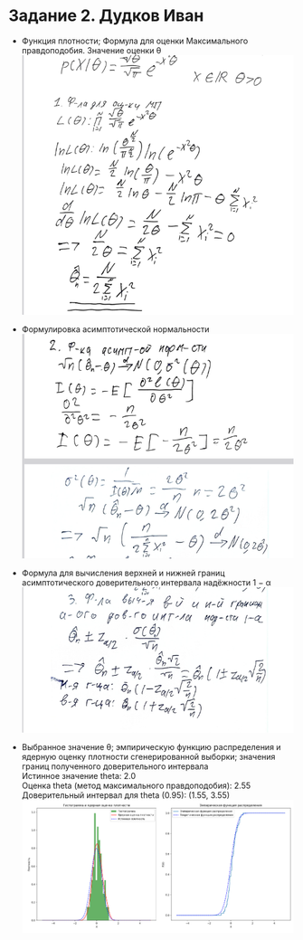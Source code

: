 # Задание 2. Дудков Иван


- Функция плотности; Формула для оценки Максимального правдоподобия. Значение оценки θ
![alt text](image-2.png)


- Формулировка асимптотической нормальности
![alt text](image-3.png)


- Формула для вычисления верхней и нижней границ асимптотического доверительного интервала надёжности 1 − α
![alt text](image-4.png)

- Выбранное значение θ; эмпирическую функцию распределения и ядерную
оценку плотности сгенерированной выборки; значения границ полученного доверительного интервала  
Истинное значение theta: 2.0  
Оценка theta (метод максимального правдоподобия): 2.55  
Доверительный интервал для theta (0.95): (1.55, 3.55)  
![alt text](image.png)